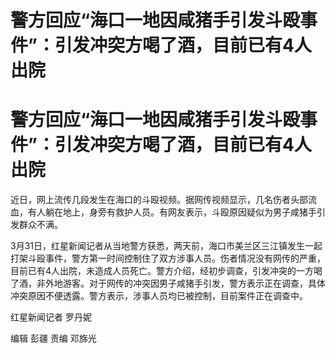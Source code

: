 # 警方回应“海口一地因咸猪手引发斗殴事件”：引发冲突方喝了酒，目前已有4人出院

# 警方回应“海口一地因咸猪手引发斗殴事件”：引发冲突方喝了酒，目前已有4人出院

近日，网上流传几段发生在海口的斗殴视频。据网传视频显示，几名伤者头部流血，有人躺在地上，身旁有救护人员。有网友表示，斗殴原因疑似为男子咸猪手引发群众不满。

3月31日，红星新闻记者从当地警方获悉，两天前，海口市美兰区三江镇发生一起打架斗殴事件，警方第一时间控制住了双方涉事人员。伤者情况没有网传的严重，目前已有4人出院，未造成人员死亡。警方介绍，经初步调查，引发冲突的一方喝了酒，非外地游客。对于网传的冲突因男子咸猪手引发，警方表示正在调查，具体冲突原因不便透露。警方表示，涉事人员均已被控制，目前案件正在调查中。

红星新闻记者 罗丹妮

编辑 彭疆 责编 邓旆光

